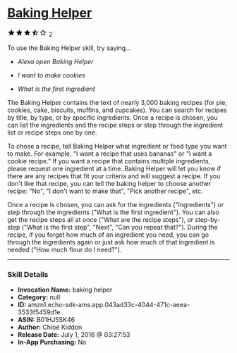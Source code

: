 # [Baking Helper](http://alexa.amazon.com/#skills/amzn1.echo-sdk-ams.app.043ad33c-4044-471c-aeea-3533f5459d1e)
![3.1 stars](../../images/ic_star_black_18dp_1x.png)![3.1 stars](../../images/ic_star_black_18dp_1x.png)![3.1 stars](../../images/ic_star_black_18dp_1x.png)![3.1 stars](../../images/ic_star_half_black_18dp_1x.png)![3.1 stars](../../images/ic_star_border_black_18dp_1x.png) 2

To use the Baking Helper skill, try saying...

* *Alexa open Baking Helper*

* *I want to make cookies*

* *What is the first ingredient*

The Baking Helper contains the text of nearly 3,000 baking recipes (for pie, cookies, cake, biscuits, muffins, and cupcakes). You can search for recipes by title, by type, or by specific ingredients. Once a recipe is chosen, you can list the ingredients and the recipe steps or step through the ingredient list or recipe steps one by one.

To chose a recipe, tell Baking Helper what ingredient or food type you want to make. For example, "I want a recipe that uses bananas" or "I want a cookie recipe." If you want a recipe that contains multiple ingredients, please request one ingredient at a time. Baking Helper will let you know if there are any recipes that fit your criteria and will suggest a recipe. If you don't like that recipe, you can tell the baking helper to choose another recipe: "No", "I don't want to make that", "Pick another recipe", etc. 

Once a recipe is chosen, you can ask for the ingredients ("Ingredients") or step through the ingredients ("What is the first ingredient"). You can also get the recipe steps all at once ("What are the recipe steps"), or step-by-step ("What is the first step", "Next", "Can you repeat that?"). During the recipe, if you forget how much of an ingredient you need, you can go through the ingredients again or just ask how much of that ingredient is needed ("How much flour do I need?").

***

### Skill Details

* **Invocation Name:** baking helper
* **Category:** null
* **ID:** amzn1.echo-sdk-ams.app.043ad33c-4044-471c-aeea-3533f5459d1e
* **ASIN:** B01HJ5SK46
* **Author:** Chloé Kiddon
* **Release Date:** July 1, 2016 @ 03:27:53
* **In-App Purchasing:** No
